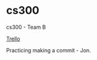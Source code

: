 # cs300
cs300 - Team B

[Trello](https://trello.com/b/CwbQSw9w/frupal)

Practicing making a commit - Jon.
